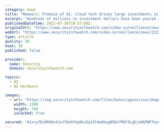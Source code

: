 ```yaml
---
category: news
title: "Memoori: Promise of AI, cloud tech drives large investments in video surveillance market"
excerpt: "Hundreds of millions in investment dollars have been poured into emerging companies in the space this month alone"
publishedDateTime: 2021-07-30T19:57:00Z
originalUrl: "https://www.securityinfowatch.com/video-surveillance/news/21232554/memoori-promise-of-ai-cloud-tech-drives-large-investments-in-video-surveillance-market"
webUrl: "https://www.securityinfowatch.com/video-surveillance/news/21232554/memoori-promise-of-ai-cloud-tech-drives-large-investments-in-video-surveillance-market"
type: article
quality: 30
heat: 30
published: false

provider:
  name: Security
  domain: securityinfowatch.com

topics:
  - AI
  - AI Hardware

images:
  - url: "https://img.securityinfowatch.com/files/base/cygnus/siw/image/2021/07/bigstock_Surveillance_Street_Camera_In__316381252.6104401f16f2e.png?auto=format&fit=max&w=1200"
    width: 1200
    height: 740
    isCached: true

secured: "A1xcyf8iOMd0x4JxJ7kU4thp0kvEq1XlAe6bagB5Qx7R6F3LgEjoKKPWPfeyVbkLwmY00szxacHbuOfAOnZVrJ3F+NkD+FbPYGIsd/H+IDrXZQmxUMFY1T/pOSFWGsirP+taJohENEHEMbWEU411dve8maSxKciUMTLSTe0cu7JnC5SGeY4AN063XDFJHbQT9ttmI3USRlBN1hFfvUp5xwwtb6SewunVKgfMgziED+608F1Rg0iQSZ1fSHoG7NHzf9l5JjOiO2oGykIm0i5I96kZIBKLasvI5BXhLDoKQxzroR90dUnDakTKqGPd+VBSaqgqBb9kBgFOuWL1k4ZX+SX43SEZIiAG/w/aSJ5qOqg=;HmJjstog89EXcy3jcpqkww=="
---
```


